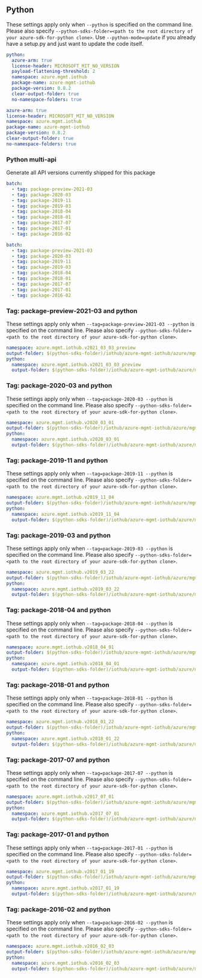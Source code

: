 ## Python

These settings apply only when `--python` is specified on the command line.
Please also specify `--python-sdks-folder=<path to the root directory of your azure-sdk-for-python clone>`.
Use `--python-mode=update` if you already have a setup.py and just want to update the code itself.

``` yaml $(python) && !$(track2)
python:
  azure-arm: true
  license-header: MICROSOFT_MIT_NO_VERSION
  payload-flattening-threshold: 2
  namespace: azure.mgmt.iothub
  package-name: azure-mgmt-iothub
  package-version: 0.8.2
  clear-output-folder: true
  no-namespace-folders: true
```

``` yaml $(python) && $(track2)
azure-arm: true
license-header: MICROSOFT_MIT_NO_VERSION
namespace: azure.mgmt.iothub
package-name: azure-mgmt-iothub
package-version: 0.8.2
clear-output-folder: true
no-namespace-folders: true
```

### Python multi-api

Generate all API versions currently shipped for this package

```yaml $(python) && $(multiapi) && !$(track2)
batch:
  - tag: package-preview-2021-03
  - tag: package-2020-03
  - tag: package-2019-11
  - tag: package-2019-03
  - tag: package-2018-04
  - tag: package-2018-01
  - tag: package-2017-07
  - tag: package-2017-01
  - tag: package-2016-02
```

```yaml $(python) && $(multiapi) && $(track2)
batch:
  - tag: package-preview-2021-03
  - tag: package-2020-03
  - tag: package-2019-11
  - tag: package-2019-03
  - tag: package-2018-04
  - tag: package-2018-01
  - tag: package-2017-07
  - tag: package-2017-01
  - tag: package-2016-02
```

### Tag: package-preview-2021-03 and python

These settings apply only when `--tag=package-preview-2021-03 --python` is specified on the command line.
Please also specify `--python-sdks-folder=<path to the root directory of your azure-sdk-for-python clone>`.

``` yaml $(tag) == 'package-preview-2021-03' && $(python)
namespace: azure.mgmt.iothub.v2021_03_03_preview
output-folder: $(python-sdks-folder)/iothub/azure-mgmt-iothub/azure/mgmt/iothub/v2021_03_03_preview
python:
  namespace: azure.mgmt.iothub.v2021_03_03_preview
  output-folder: $(python-sdks-folder)/iothub/azure-mgmt-iothub/azure/mgmt/iothub/v2021_03_03_preview
```

### Tag: package-2020-03 and python

These settings apply only when `--tag=package-2020-03 --python` is specified on the command line.
Please also specify `--python-sdks-folder=<path to the root directory of your azure-sdk-for-python clone>`.

``` yaml $(tag) == 'package-2020-03' && $(python)
namespace: azure.mgmt.iothub.v2020_03_01
output-folder: $(python-sdks-folder)/iothub/azure-mgmt-iothub/azure/mgmt/iothub/v2020_03_01
python:
  namespace: azure.mgmt.iothub.v2020_03_01
  output-folder: $(python-sdks-folder)/iothub/azure-mgmt-iothub/azure/mgmt/iothub/v2020_03_01
```

### Tag: package-2019-11 and python

These settings apply only when `--tag=package-2019-11 --python` is specified on the command line.
Please also specify `--python-sdks-folder=<path to the root directory of your azure-sdk-for-python clone>`.

``` yaml $(tag) == 'package-2019-11' && $(python)
namespace: azure.mgmt.iothub.v2019_11_04
output-folder: $(python-sdks-folder)/iothub/azure-mgmt-iothub/azure/mgmt/iothub/v2019_11_04
python:
  namespace: azure.mgmt.iothub.v2019_11_04
  output-folder: $(python-sdks-folder)/iothub/azure-mgmt-iothub/azure/mgmt/iothub/v2019_11_04
```

### Tag: package-2019-03 and python

These settings apply only when `--tag=package-2019-03 --python` is specified on the command line.
Please also specify `--python-sdks-folder=<path to the root directory of your azure-sdk-for-python clone>`.

``` yaml $(tag) == 'package-2019-03' && $(python)
namespace: azure.mgmt.iothub.v2019_03_22
output-folder: $(python-sdks-folder)/iothub/azure-mgmt-iothub/azure/mgmt/iothub/v2019_03_22
python:
  namespace: azure.mgmt.iothub.v2019_03_22
  output-folder: $(python-sdks-folder)/iothub/azure-mgmt-iothub/azure/mgmt/iothub/v2019_03_22
```

### Tag: package-2018-04 and python

These settings apply only when `--tag=package-2018-04 --python` is specified on the command line.
Please also specify `--python-sdks-folder=<path to the root directory of your azure-sdk-for-python clone>`.

``` yaml $(tag) == 'package-2018-04' && $(python)
namespace: azure.mgmt.iothub.v2018_04_01
output-folder: $(python-sdks-folder)/iothub/azure-mgmt-iothub/azure/mgmt/iothub/v2018_04_01
python:
  namespace: azure.mgmt.iothub.v2018_04_01
  output-folder: $(python-sdks-folder)/iothub/azure-mgmt-iothub/azure/mgmt/iothub/v2018_04_01
```

### Tag: package-2018-01 and python

These settings apply only when `--tag=package-2018-01 --python` is specified on the command line.
Please also specify `--python-sdks-folder=<path to the root directory of your azure-sdk-for-python clone>`.

``` yaml $(tag) == 'package-2018-01' && $(python)
namespace: azure.mgmt.iothub.v2018_01_22
output-folder: $(python-sdks-folder)/iothub/azure-mgmt-iothub/azure/mgmt/iothub/v2018_01_22
python:
  namespace: azure.mgmt.iothub.v2018_01_22
  output-folder: $(python-sdks-folder)/iothub/azure-mgmt-iothub/azure/mgmt/iothub/v2018_01_22
```

### Tag: package-2017-07 and python

These settings apply only when `--tag=package-2017-07 --python` is specified on the command line.
Please also specify `--python-sdks-folder=<path to the root directory of your azure-sdk-for-python clone>`.

``` yaml $(tag) == 'package-2017-07' && $(python)
namespace: azure.mgmt.iothub.v2017_07_01
output-folder: $(python-sdks-folder)/iothub/azure-mgmt-iothub/azure/mgmt/iothub/v2017_07_01
python:
  namespace: azure.mgmt.iothub.v2017_07_01
  output-folder: $(python-sdks-folder)/iothub/azure-mgmt-iothub/azure/mgmt/iothub/v2017_07_01
```

### Tag: package-2017-01 and python

These settings apply only when `--tag=package-2017-01 --python` is specified on the command line.
Please also specify `--python-sdks-folder=<path to the root directory of your azure-sdk-for-python clone>`.

``` yaml $(tag) == 'package-2017-01' && $(python)
namespace: azure.mgmt.iothub.v2017_01_19
output-folder: $(python-sdks-folder)/iothub/azure-mgmt-iothub/azure/mgmt/iothub/v2017_01_19
python:
  namespace: azure.mgmt.iothub.v2017_01_19
  output-folder: $(python-sdks-folder)/iothub/azure-mgmt-iothub/azure/mgmt/iothub/v2017_01_19
```

### Tag: package-2016-02 and python

These settings apply only when `--tag=package-2016-02 --python` is specified on the command line.
Please also specify `--python-sdks-folder=<path to the root directory of your azure-sdk-for-python clone>`.

``` yaml $(tag) == 'package-2016-02' && $(python)
namespace: azure.mgmt.iothub.v2016_02_03
output-folder: $(python-sdks-folder)/iothub/azure-mgmt-iothub/azure/mgmt/iothub/v2016_02_03
python:
  namespace: azure.mgmt.iothub.v2016_02_03
  output-folder: $(python-sdks-folder)/iothub/azure-mgmt-iothub/azure/mgmt/iothub/v2016_02_03
```